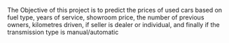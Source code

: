 The Objective of this project is to predict the prices of used cars based on fuel type, years of service, showroom price, the number of previous owners, kilometres driven, if seller is dealer or individual, and finally if the transmission type is manual/automatic
